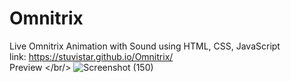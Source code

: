 # Omnitrix
Live Omnitrix Animation with Sound using HTML, CSS, JavaScript <br/>
link: https://stuvistar.github.io/Omnitrix/
<br/>
Preview </br/>
![Screenshot (150)](https://user-images.githubusercontent.com/63628908/182876455-2211b765-6b41-4ed9-ace9-c627aea231bc.png)
